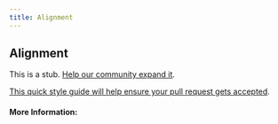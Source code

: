 ```yaml
---
title: Alignment
---
```


## Alignment

This is a stub. [Help our community expand it](https://github.com/freecodecamp/guides/tree/master/src/pages/articles/design/typography/alignment/index.md).

[This quick style guide will help ensure your pull request gets accepted](https://github.com/freeCodeCamp/guides/blob/master/README.md).

<!-- The article goes here, in GitHub-flavored Markdown. Feel free to add YouTube videos, images, and CodePen/JSBin embeds  -->

#### More Information:
<!-- Please add any articles you think might be helpful to read before writing the article -->


